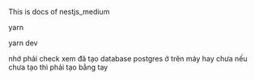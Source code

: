 This is docs of nestjs_medium

yarn

yarn dev

nhớ phải check xem đã tạo database postgres ở trên máy hay chưa
nếu chưa tạo thì phải tạo bằng tay
